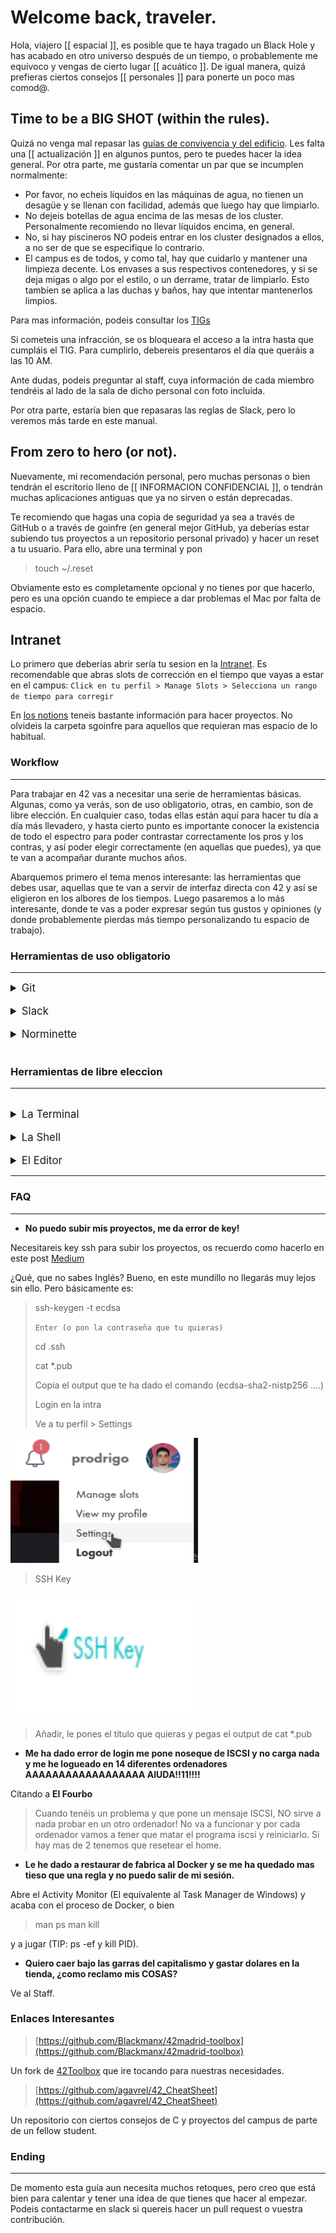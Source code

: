 # Welcome back, traveler.

Hola, viajero [[ espacial ]], es posible que te haya tragado un Black Hole y has acabado en otro universo después de un tiempo, o probablemente me equivoco y vengas de cierto lugar [[ acuático ]].
De igual manera, quizá prefieras ciertos consejos [[ personales ]] para ponerte un poco mas comod@.

## Time to be a BIG SHOT (within the rules).

Quizá no venga mal repasar las [guías de convivencia y del edificio](https://github.com/42MadridFT/Guia).
Les falta una [[ actualización ]] en algunos puntos, pero te puedes hacer la idea general. Por otra parte, me gustaría comentar un par que se incumplen normalmente:


- Por favor, no echeis líquidos en las máquinas de agua, no tienen un desagüe y se llenan con facilidad, además que luego hay que limpiarlo.
- No dejeis botellas de agua encima de las mesas de los cluster. Personalmente recomiendo no llevar líquidos encima, en general.
- No, si hay piscineros NO podeis entrar en los cluster designados a ellos, a no ser de que se especifique lo contrario.
- El campus es de todos, y como tal, hay que cuidarlo y mantener una limpieza decente. Los envases a sus respectivos contenedores, y si se deja migas o algo por el estilo, o un derrame, tratar de limpiarlo. Esto tambíen se aplica a las duchas y baños, hay que intentar mantenerlos limpios.

Para mas información, podeis consultar los [TIGs](https://meta.intra.42.fr/articles/reglas-de-conducta-y-tig)

Si cometeis una infracción, se os bloqueara el acceso a la intra hasta que cumpláis el TIG. Para cumplirlo, debereis presentaros el día que queráis a las 10 AM.

Ante dudas, podeis preguntar al staff, cuya información de cada miembro tendréis al lado de la sala de dicho personal con foto incluida.

Por otra parte, estaría bien que repasaras las reglas de Slack, pero lo veremos más tarde en este manual.

## From zero to hero (or not).
Nuevamente, mi recomendación personal, pero muchas personas o bien tendrán el escritorio lleno de   [[ INFORMACION CONFIDENCIAL ]], o tendrán muchas aplicaciones antiguas que ya no sirven o están deprecadas. 

Te recomiendo que hagas una copia de seguridad ya sea a través de GitHub o a través de goinfre (en general mejor GitHub, ya deberías estar subiendo tus proyectos a un repositorio personal privado) y hacer un reset a tu usuario. Para ello, abre una terminal y pon
> touch ~/.reset

Obviamente esto es completamente opcional y no tienes por que hacerlo, pero es una opción cuando te empiece a dar problemas el Mac por falta de espacio.

## Intranet
Lo primero que deberías abrir sería tu sesion en la [Intranet](https://intra.42.fr). Es recomendable que abras slots de corrección en el tiempo que vayas a estar en el campus:
`Click en tu perfil > Manage Slots > Selecciona un rango de tiempo para corregir`

En [los notions](https://elearning.intra.42.fr/notions) teneis bastante información para hacer proyectos. No olvideis la carpeta sgoinfre para aquellos que requieran mas espacio de lo habitual.

### Workflow
<hr>
Para trabajar en 42 vas a necesitar una serie de herramientas básicas. Algunas, como ya verás, son de uso obligatorio, otras, en cambio, son de libre elección. En cualquier caso, todas ellas están aquí para hacer tu día a día más llevadero, y hasta cierto punto es importante conocer la existencia de todo el espectro para poder contrastar correctamente los pros y los contras, y así poder elegir correctamente (en aquellas que puedes), ya que te van a acompañar durante muchos años.

Abarquemos primero el tema menos interesante: las herramientas que debes usar, aquellas que te van a servir de interfaz directa con 42 y así se eligieron en los albores de los tiempos. Luego pasaremos a lo más interesante, donde te vas a poder expresar según tus gustos y opiniones (y donde probablemente pierdas más tiempo personalizando tu espacio de trabajo).

### Herramientas de uso obligatorio
<hr>
<details>
  <summary style="font-size:1.2em;">
  Git
  </summary>

<pre style="height:15em;width:5empx;border:1px solid #ccc;font:16px/26px Georgia, Garamond, Serif;overflow:auto;">
Al principio de los tiempos existían los protoplanetas, pedacitos de roca diseminados de manera caótica en lo largo y ancho de la galaxia. La gente trabajaba sobre ellos sin control alguno, cogiendo de aquí y allá lo que les convenía, formando pedazos de roca más grande a los que tenían la valentía de llamar planetas. Ahora, eso no era tarea sencilla, los errores eran comunes y catastróficos. Pero como no tenían traza alguna de que ni de donde venían los pedazos que formaban sus planetas, eran incapaces de volver sobre sus pasos para encontrar el origen de un planeta mal formado. Así no les quedaba otra que desechar meses de trabajo y volver a empezar. Tras un tiempo de trabajo con esta dinámica primitiva, y ya habiendo adquirido consciencia colectiva de que no era posible hacer nada mínimamente complejo, y que así pudiera albergar vida, algún ilustrado anónimo vio a bien guardar las etapas de la construcción de su planeta en pequeñas cajas de madera (archivos comprimidos). De la misma forma que uno se guarda las partidas de un juego para poder reintentar los niveles con distintas estrategias. De esta forma, en cuanto nuestro ser ilustrado veía que su planeta no iba por buen camino, volvía a rebuscar en la última caja que sabía que podía servirle como base de un buen planeta, y retomaba el trabajo desde ese punto. Así pues, las civilizaciones constructoras de planetas ya no tenían que empezar de cero cada vez que cometían un fallo. Sin embargo, con el tiempo, ya habiendo olvidado la caótica actividad de no tener puntos de guardado, y deseando invertir tiempo no en el trabajo en sí, sino en un sistema control de dicho trabajo, empezaron a idear formas mejores de aplicar la misma idea de base (tener pequeñas cajas que representaban una etapa concreta de su trabajo) pero de forma más automática, intentando que estuviera en la medida de lo posible en un segundo plano, y así pudieran concentrarse de pleno en la complejidad que es construir un planeta. 
</pre>
De esta forma nacieron los sistemas de control de versiones ([VCS](https://en.wikipedia.org/wiki/Version_control)) en su forma más primitiva. Entre ellos podemos contar con [SCCS](https://en.wikipedia.org/wiki/Source_Code_Control_System), [RCS](https://en.wikipedia.org/wiki/Revision_Control_System) y [SVN](https://subversion.apache.org/) (Aún hay empresas que usan Subversion!). Algunos de estos antiguos sistemas de control de versiones contaban con muchas características de las que podemos ver reflejos en los sistemas más modernos. Como por ejemplo la existencia de ramas de trabajo. Así múltiples personas pueden trabajar sobre la misma base sin chafarse los unos a los otros. O los tags/releases, para poner una bandera en las etapas estables del proyecto que representan una unidad funcional. Con todo, y para los estándares modernos esto no era suficiente. Estas herramientas, aunque suponiendo un gran paso respecto al salvaje oeste que en el que vivían los primeros desarrolladores, seguían estorbando considerablemente. No eran suficientemente inteligentes para suplir las problemáticas con las que el desarrollador moderno se encuentra en su día a día. Así pues, Linus Torvalds, en su encíclica cruzada, vino a solventar los mundanos problemas del ingeniero moderno, abriendo la veda a los sistemas de control de versiones modernos. Nació [Git](https://git-scm.com/). Con esta futurista herramienta, los nuevos programadores tenían a su disposición una navaja suiza para cortar, coser, solapar y quimerizar su código a gusto y sin limitaciones. Trayendo consigo nuevas herramientas como [cherry picking](https://git-scm.com/docs/git-cherry-pick), [bisect](https://git-scm.com/docs/git-bisect), [rebase](https://git-scm.com/docs/git-rebase) y muchas más.

Contada esta pequeña historia sobre los sistemas de control de versiones, como es evidente, la elección de 42, y, por tanto, nuestra obligación, es aprender y usar Git. Esta es tu interfaz para publicar código en los servidores de 42. Así otros alumnos, principalmente tus correctores o compañeros de equipo pueden acceder a tu trabajo para revisarlo, modificarlo y demás. Por lo tanto, es altamente recomendado adquirir un conocimiento profundo sobre el mismo, porque, no nos engañemos, también será tu herramienta cuando plantes los pies en el terreno de la empresa.

Hay múltiples interfaces para trabajar con Git, tanto de línea de comandos como interfaces gráficas. Sin embargo, es **altamente** recomendable (por no decir moralmente obligatorio) dominar Git en todo su esplendor desde la interfaz de comandos oficial. Es de hecho muy probable que si así lo haces, y una vez te acostumbres, no quieras usar ninguna interfaz más. Pues Git es un proyecto tan avanzado, son tantas las combinaciones y opciones que ofrece, que no habrían botones suficientes en ninguna GUI para representarlas. Usando pues el CLI oficial, te pones tú al volante del crucero espacial, porque ya sabemos lo que pasa cuando dejamos demasiada cancha al piloto automático. 

`Y no, utilizar Git como Google Drive o simplemente hacer git init && git remote add origin repo && git add * && git commit -m "covfefe" && git push origin main --force no es saber utilizar Git`

Cuando le cojas el tranquillo a la CLI, te recomiendo que utilices la app oficial de Github Desktop para ahorrar tiempo y utilizar una combinación de ambas cosas, a tu gusto. En el campus disponemos de gitkraken, aunque desde mi punto de vista es más complejo que usar la terminal directamente y la interfaz en general es poco intuitiva. Lo único que me gusta de ello es que el editor de conflictos es bastante decente.

Si quieres aprender la utilización de la CLI, y en general entender mejor el control de versiones, te recomiendo que mires [esta clase de Missing Semester y sus apuntes](https://missing.csail.mit.edu/2020/version-control/).
</details>
<br>

<details>
  <summary style="font-size:1.2em;">
  Slack
  </summary>

Supongo que ya tienes preparado el Slack, pero si no te recomiendo que lo pongas tanto en el mac como en tus dispositivos móviles y te conectes al espacio de trabajo de 42born2code(.slack.com).
Ahí se anuncian todos los comunicados de 42, además de que es el sitio donde preferiblemente debes reportar problemas o dar tus aportaciones. Tendrás que cumplir varias normas en Slack que tocaremos más adelante en la guía **(NO las ignores)**.

Este es el principal medio de comunicación que se utiliza en el campus, aparte de los emails. Una vez entres al campus, seguramente te llegará una invitación para registrarte. La dirección del slack es **42born2code.slack.com**, por si tienes que ingresar manualmente. El correo que deberás usar será probablemente **(username)@student.42madrid.com**.

``Es muy recomendable que utilices tu nombre de usuario en slack como el Display Name, y el Full Name tu Nombre y Apellidos completos.`` 

Una vez hecho esto, tendrás un par de canales a tu disposición. Te recomiendo que añadas el resto de tu campus, dandole al icono de + y buscando los canales por 42(tucampus)\_ `Ex: 42Madrid_`. 

Algunas normas del slack que debes saber son:
- Los mensajes en cada canal deben empezar en un hilo y, si es necesario, seguirse dentro del mismo hilo. Es decir:
<hr>

   + Comienzo del hilo:
   		+ Mensajes dentro del hilo

<hr>

 Y no:

<hr>
<ul>
	<li>Comienzo del hilo</li>
	<li>Otro mensaje en otro hilo relacionado con el hilo anterior</li>
</ul>
<hr>


- Las imágenes SOLO estan permitidas dentro de los hilos, excepto en los canales \_random.
- Cada canal tiene su propio tema/objetivo, lee las descripciones de los canales para ver qué va en cada canal. Por ejemplo, la mayoría de problemas con los mac va en el canal de \_it.

<img alt="Slack header" src="./assets/img/slack_heading.png" width="750" height="75">
<img alt="Slack description" src="./assets/img/slack_desc.png" width="350" height="300">

- El canal de ligas NO se usa para que te metan en una liga, para ello pregunta a los responsables de cada liga que se pueden ver en la [pagina de 42madrid](src="https://www.42madrid.com/ligas/)(o en la descripcion del canal).
- El canal de MSC, para pedir actualizaciones de programas o programas en sí, tiene un template que hay que seguir.


**¿Hay más normas o no te queda claro?** Consulta estos diagramas hechos por el staff:
<p>
<img alt="Slack Norm" src="./assets/img/norm_slack.png" width="350" height="475">
<img alt="Slack Norm" src="./assets/img/emojis.png" width="350" height="475">

</p>

Por otra parte, el general y el random son canales que siempre se agradece tener vivos, así que no os corteis por usarlos.
</details>
<br>

<details>
  <summary style="font-size:1.2em;">
  Norminette
  </summary>


Norminette por defecto está instalado en los campus, pero si quieres usarlo en tu ordenador (Se recomienda, por lo general, [Ubuntu ~y posiblemente en el campus sera usado en el futuro~)](https://42born2code.slack.com/archives/CN3D33GRX/p1658235229616819) tendrás que hacer ciertas modificaciones.

La [Norminette](./assets/docs/en.norm.v3.pdf) ha cambiado a la versión 3, así que conviene que repaseis vuestros proyectos anteriores si no lo habeis hecho para que no os lleveis sustos.

Para instalar norminette, en una terminal de Ubuntu:

```
sudo apt install python3 python3-pip
python3 -m pip install --upgrade pip setuptools
python3 -m pip install norminette
```

Si se necesita actualizar:

`python3 -m pip install --upgrade norminette`

Para usarlo, simplemente

`norminette filename [...]`

Recuerda que norminette no funciona con archivos que no sean .c o .h

</details>

<br>

### Herramientas de libre eleccion
<hr>
<br>
<details>
  <summary style="font-size:1.2em;">
  La Terminal
  </summary>

Dentro de las cosas que de las que tenemos el gusto de poder elegir, una es la terminal. Esta será tu puerta de entrada y canal de comunicación con tu sistema operativo (tanto da si es GNULinux, OSX, o dios no lo quiera Windows). Lo hacemos llamar terminal, pero en realidad su nombre real viene precedido de "emulador", emulador de terminal, ya que nos encontramos muy lejos de las antiguas terminales hardware de los inicios de la informática (de ahí el nombre de [tty o Terminal Teletype](http://www.linusakesson.net/programming/tty/index.php)).

Como aplicación que es, tenemos un gran catálogo en formas, colores, y sabores. De todas las cosas que puedes elegir, quizás esta sea la que menos va a sumar en tu recorrido por 42. Aun así, vale la pena darle un vistazo a las muchas opciones que hay y las funcionalidades que ofrecen. Te dejo una lista de las más famosas por aquí:

- [Alacritty](https://github.com/alacritty/alacritty)
- [Yakuake](https://apps.kde.org/yakuake/)
- [Terminator](https://gnome-terminator.org/)
- [Guake](http://guake-project.org/)
- [Tilda](https://github.com/lanoxx/tilda)
- [St](https://st.suckless.org/) (Pegale un ojo al software que hace la gente de [suckless.org](https://suckless.org/))

La terminal por defecto de los ordenadores de la 42 (OSX por ahora) es [iTerm2](https://iterm2.com/).
</details>
<br>


<details>
  <summary style="font-size:1.2em;">
  La Shell
  </summary>


Siguiendo el orden lógico de las cosas, después de la terminal viene la shell, una terminal no es nada sin una shell que se ejecute dentro de ella, y la shell no es más que una aplicación interactiva en la que mediante comandos vas a poder comunicarte con tu sistema operativo de elección. De nuevo aquí contamos con una amplia gama de opciones, sin embargo, en esto tenemos un handicap que considerar de unas respecto a las otras. Para entender la importancia de este handicap, es necesario primero que os introduzca el sistema [POSIX](https://en.wikipedia.org/wiki/POSIX) (grabad este nombre a fuego en lo más hondo de vuestro hipotálamo, pues es de las cosas más importantes que podéis aprender). No voy a alargarme mucho en esta explicación, pues en sí, POSIX es de carácter puramente teórico, y, por lo tanto, hay toneladas de información en la web. Para definirlo de forma rápida, POSIX es un estándar de interfaces, es decir, una guia para que todos los programadores del mundo nos pongamos de acuerdo en la forma con la que nos comunicamos con nuestro ordenador. De forma que, no importe en que sistema operativo estemos, ni que hardware tengamos, ni que dispositivos hayamos conectado a nuestro ordenador, la forma de comunicación siempre será la misma. Por así decirlo POSIX es a la comunicación con nuestro ordenador, como el inglés es a la comunicación entre personas: Todos acordaron que es el método oficial; no tantos como quisiéramos lo hablan correctamente; y muchos lo hablan pero a medias. Por ejemplificar GNULinux es el sistema más POSIX que podemos encontrar. OSX estaría por ahí en medio tonteando con POSIX. Y Windows es simplemente un desastre y va a su bola (hay por ahí un proyecto en el que están haciendo de Windows un sistema POSIX, pero ya veremos).

¿Y a que viene todo esto para elegir nuestra shell? Pues bien, siendo rigurosos, [Bash](https://www.gnu.org/software/bash/) es la única shell que es POSIX. Por tanto, os **recomiendo encarecidamente** que durante vuestro aprendizaje, y antes de pasar a alternativas más sofisticadas, aprendáis Bash hasta que os sintáis capaces de generar la piedra filosofal con ella.

Os dejo por aquí las tres shells mas famosas en orden descendente de POSIX-compilant:

- [Bash](https://www.gnu.org/software/bash/)
- [Zsh](https://www.zsh.org/)
- [Fish](https://fishshell.com/)

</details>
<br>


<details>
  <summary style="font-size:1.2em;">
  El Editor
  </summary>
<pre>
Oh, el eterno dilema. El editor que elijas usar va a ser la decisión más importante que debas tomar en esta: Tu cruzada. Esta elección te situará irremediablemente en un bando del que no podrás huir. Correrán por su nombre caudalosos ríos de sangre y vísceras. Y morirás defendiendo el bastión hasta el último aliento.
</pre>
Antes de los hombres no había nada, un eterno vacío. Luego, en los albores de la civilización se forjaron en ríos de lava [Emacs](https://www.gnu.org/software/emacs/) y [Vi](https://en.wikipedia.org/wiki/Vi). Entonces la [eterna guerra](https://en.wikipedia.org/wiki/Editor_war) por el control estalló, y perdura hasta estos días.

Siguiendo una tradición ancestral, 42 ofrece por defecto dos editores: [Emacs](https://www.gnu.org/software/emacs/) y [Vim](https://en.wikipedia.org/wiki/Vim_(text_editor)). Tomándonos un poco más en serio esta sección, esta no es una decisión tomada a la ligera. Sendos editores, aun siendo intrínsecamente distintos de base, cumplen una serie de funciones que jamás hay que subestimar. En primer lugar, os permiten editar ficheros (recordemos que UNIX todo, [absolutamente todo son ficheros](https://en.wikipedia.org/wiki/Everything_is_a_file)!), con lo que va a ser vuestra principal herramienta de trabajo, donde más tiempo vais a pasar. Seguidamente, estos, por defecto, son editores planos, ofrecen una mínima ayuda a su usuario. ¡Y esto es muy bueno! Como aprendices os va a obligar a bajar a las trincheras, a pelear por vuestro código. En un principio será una ardua tarea. No va a ser cómodo. Pero poco a poco todo ese trabajo va a ir generando valor. El conocimiento que vais a ir adquiriendo de forma tanto directa como colateral (vais a acabar informándoos de muchas cosas por el camino hasta desenterrar exactamente lo que queréis) se va a ir sedimentando en la base de vuestro cráneo. Y llegado un punto, os daréis cuenta de que muchas cosas que antes se os trababan en la punta de los dedos, ahora os fluyen naturalmente y sin esfuerzo. ¡Ésta es la metodología 42!

Por lo anteriormente dicho, os recomiendo una, dos, y tres veces resistir la tentación de los editores que, por defecto, os dan la mayoría del trabajo hecho y toda la información que omitís con ellos es realmente valiosa. Pero que esto no os desanime, tanto Emacs como Vi son capaces de hacer todas las virguerías que susodichos editores tienen por defecto. Ambos tienen lenguajes de configuración muy avanzados (Sobre todo Emacs, ya lo veréis cuando investiguéis). Y no solo eso, la comunidad que los rodea es inmensa, hay una cantidad abismal de paquetes hechos por usuarios que os ofrecen toda clase de mágicas conjuras. Eso si, debéis de nuevo de bajar al barro a recoger lo que deseáis. Seréis vosotros mismos quienes construyáis vuestro propio editor!

A modo de nota, quiero recalcar que estos dos no son los únicos editores que considerar. Sí es cierto que son los más comunes de su tipo, y, por tanto, los que más pueden escalar y más mantenimiento tienen. La idea importante que extraer de esta sección, es la de no intentar echarse a correr, cuando aún estamos aprendiendo a gatear. Los cimientos son importantes, te permiten construir de forma muy robusta sobre ellos si están bien falcados.

</details>
<hr>

### FAQ
<hr>

- **No puedo subir mis proyectos, me da error de key!**

Necesitareis key ssh para subir los proyectos, os recuerdo como hacerlo en este post [Medium](https://medium.com/my-journey-at-42-silicon-valley-as-a-non-cs-major/42-silicon-valley-ssh-access-vogsphere-remotely-2ccf3c4486a)

¿Qué, que no sabes Inglés? Bueno, en este mundillo no llegarás muy lejos sin ello. Pero básicamente es:

> ssh-keygen -t ecdsa
>
> `Enter (o pon la contraseña que tu quieras)`
>
> cd .ssh
>
> cat *.pub
>
> Copia el output que te ha dado el comando (ecdsa-sha2-nistp256 ....)
>
> Login en la intra
>
> Ve a tu perfil > Settings

<img alt="Perfil Settings" src="./assets/img/intra_settings.png" width="300" height="200">

> SSH Key 

<img alt="Perfil SSH Key" src="./assets/img/intra_key.png" width="300" height="200">

> Añadir, le pones el título que quieras y pegas el output de cat *.pub

- **Me ha dado error de login me pone noseque de ISCSI y no carga nada y me he logueado en 14 diferentes ordenadores AAAAAAAAAAAAAAAAAA AIUDA!!11!!!!**

Citando a **El Fourbo**

>Cuando tenéis un problema y que pone un mensaje ISCSI, NO sirve a nada probar en un otro ordenador! No va a funcionar y por cada ordenador vamos a tener que matar el programa iscsi y reiniciarlo. Si hay mas de 2 tenemos que resetear el home.

- **Le he dado a restaurar de fabrica al Docker y se me ha quedado mas tieso que una regla y no puedo salir de mi sesión.**

Abre el Activity Monitor (El equivalente al Task Manager de Windows) y acaba con el proceso de Docker, o bien
>man ps
>man kill

y a jugar (TIP: ps -ef y kill PID).

- **Quiero caer bajo las garras del capitalismo y gastar dolares en la tienda, ¿como reclamo mis COSAS?**

Ve al Staff.

### Enlaces Interesantes
> [https://github.com/Blackmanx/42madrid-toolbox](https://github.com/Blackmanx/42madrid-toolbox)  

Un fork de [42Toolbox](httxips://github.com/alexandregv/42toolbox) que ire tocando para nuestras necesidades.
>[https://github.com/agavrel/42_CheatSheet](https://github.com/agavrel/42_CheatSheet) 

Un repositorio con ciertos consejos de C y proyectos del campus de parte de un fellow student.

### Ending
<hr>

De momento esta guía aun necesita muchos retoques, pero creo que está bien para calentar y tener una idea de que tienes que hacer al empezar. Podeis contactarme en slack si quereis hacer un pull request o vuestra contribución.




